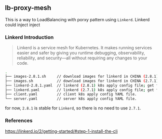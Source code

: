## lb-proxy-mesh

This is a way to LoadBalancing with porxy pattern using `Linkerd`. Linkerd could inject inject

### Linkerd Introduction

> Linkerd is a service mesh for Kubernetes. It makes running services easier and safer by giving you runtime debugging, observability, reliability, and security—all without requiring any changes to your code.

```sh
.
├── images-2.8.1.sh     // download images for linkerd in CHINA (2.8.1).
├── images.sh           // download images for linkerd in CHINA (2.7.1).
├── linkerd-2.8.1.yaml  // linkerd (2.8.1) k8s apply config file; get from `linkerd install > linkerd-2.8.1.yaml`.
├── linkerd.yaml        // linkerd (2.7.1) k8s apply config file; get from `linkerd install > linkerd.yaml`.
├── client.yaml         // client k8s apply config YAML file. 
└── server.yaml         // server k8s apply config YAML file.
```

for now, `2.8.1` is stable for `Linkerd`, so there is no need to use `2.7.1`.

### References

https://linkerd.io/2/getting-started/#step-1-install-the-cli